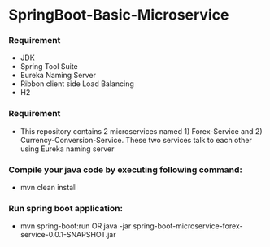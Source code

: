 # SpringBoot-Basic-Microservice

### Requirement
 - JDK
 - Spring Tool Suite
 - Eureka Naming Server
 - Ribbon client side Load Balancing
 - H2
 
 ### Requirement
  - This repository contains 2 microservices named 1) Forex-Service and 2) Currency-Conversion-Service. These two services talk to each other using Eureka naming server
 
### Compile your java code by executing following command:
 - mvn clean install 
 
### Run spring boot application:
 - mvn spring-boot:run OR java -jar spring-boot-microservice-forex-service-0.0.1-SNAPSHOT.jar

